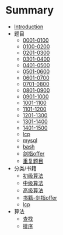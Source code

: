 # Summary

* [Introduction](README.md)
* 题目
    - [0001-0100](docs/source/question/0001-0100.md)
    - [0100-0200](docs/source/question/0101-0200.md)
    - [0201-0300](docs/source/question/0201-0300.md)
    - [0301-0400](docs/source/question/0301-0400.md)
    - [0401-0500](docs/source/question/0401-0500.md)
    - [0501-0600](docs/source/question/0501-0600.md)
    - [0601-0700](docs/source/question/0601-0700.md)
    - [0701-0800](docs/source/question/0701-0800.md)
    - [0801-0900](docs/source/question/0801-0900.md)
    - [0901-1000](docs/source/question/0901-1000.md)
    - [1001-1100](docs/source/question/1001-1100.md)
    - [1101-1200](docs/source/question/1101-1200.md)
    - [1201-1300](docs/source/question/1201-1300.md)
    - [1301-1400](docs/source/question/1301-1400.md)
    - [1401-1500](docs/source/question/1401-1500.md)
    - [lcp](docs/source/question/lcp.md)
    - [mysql](docs/source/question/mysql.md)
    - [bash](docs/source/question/bash.md)
    - [剑指offer](docs/source/question/offer.md)
    - [重复题目](docs/source/question/same.md)
* 分类/书籍
    - [初级算法](docs/source/classification/easy.md)
    - [中级算法](docs/source/classification/medium.md)
    - [高级算法](docs/source/classification/hard.md)
    - [书籍-剑指offer](docs/source/classification/offer.md)
    - [lcp](docs/source/classification/lcp.md)
* 算法
    - [查找](docs/source/algorithm/1-search.md)
    - [排序](docs/source/algorithm/2-sort.md)
    
    